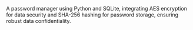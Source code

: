 A password manager using Python and SQLite, integrating AES encryption for
data security and SHA-256 hashing for password storage, ensuring robust data confidentiality.
